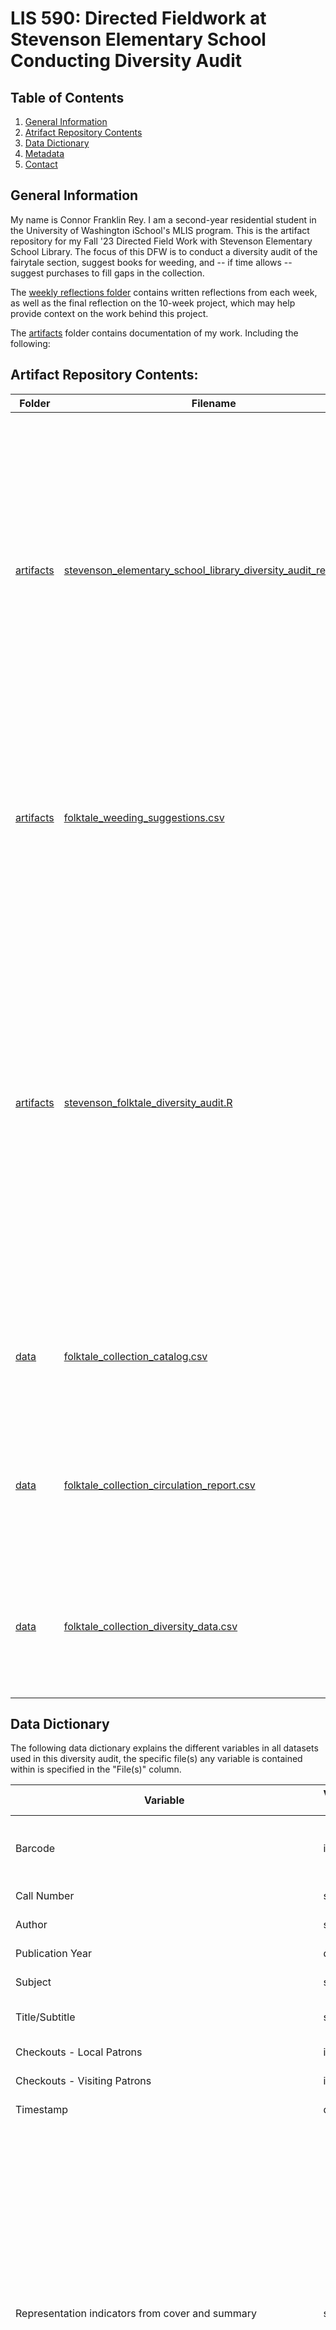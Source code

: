 # LIS 590: Directed Fieldwork at Stevenson Elementary School Conducting Diversity Audit

## Table of Contents

1. [General Information](#general-information)
2. [Atrifact Repository Contents](#artifact-repository-contents)
3. [Data Dictionary](#data-dictionary)
4. [Metadata](#metadata)
5. [Contact](#contact)

## General Information

My name is Connor Franklin Rey. I am a second-year residential student in the University of Washington iSchool's MLIS program. This is the artifact repository for my Fall '23 Directed Field Work with Stevenson Elementary School Library. The focus of this DFW is to conduct a diversity audit of the fairytale section, suggest books for weeding, and -- if time allows -- suggest purchases to fill gaps in the collection.

The [weekly reflections folder](https://github.com/c-f-rey/lis_590_dfw_diversity_audit/tree/main/weekly_reflections) contains written reflections from each week, as well as the final reflection on the 10-week project, which may help provide context on the work behind this project.

The [artifacts](https://github.com/c-f-rey/lis_590_dfw_diversity_audit/tree/main/artifacts) folder contains documentation of my work. Including the following:

## Artifact Repository Contents:
| Folder | Filename | Description |
| --- | --- | --- |
| [artifacts](https://github.com/c-f-rey/lis_590_dfw_diversity_audit/tree/main/artifacts) | [stevenson_elementary_school_library_diversity_audit_report.pdf](https://github.com/c-f-rey/lis_590_dfw_diversity_audit/blob/main/artifacts/stevenson_elementary_school_library_diversity_audit_report.pdf) | This is the final report that was turned in to the site supervisor. It shares the findings of the audit, as well as recommended priorities for weeding and collection development. This report was [originally posted with interactive visualizations on Medium](https://medium.com/@franklinreyconnor/diversity-audit-of-stevenson-elementary-school-librarys-folktale-collection-b1d77c874ae0), but a PDF copy has been made available here.|
| [artifacts](https://github.com/c-f-rey/lis_590_dfw_diversity_audit/tree/main/artifacts) | [folktale_weeding_suggestions.csv](https://github.com/c-f-rey/lis_590_dfw_diversity_audit/blob/main/artifacts/folktale_weeding_suggestions.csv) | This is a list of the folktale collection catalog, ordered from highest priority of weeding to lowest utilizing the criteria specified in the above project report. |
| [artifacts](https://github.com/c-f-rey/lis_590_dfw_diversity_audit/tree/main/artifacts) | [stevenson_folktale_diversity_audit.R](https://github.com/c-f-rey/lis_590_dfw_diversity_audit/blob/main/artifacts/stevenson_folktale_diversity_audit.R) | This is the script I used to conduct the computational analysis of the collection data. The computation was always done locally on my computer and some filenames have been changed since I last worked on it, so some tweaking would be needed to recreate my work. I hope the code is well-commented enough to provide proper context. |
| [data](https://github.com/c-f-rey/lis_590_dfw_diversity_audit/tree/main/artifacts/data) | [folktale_collection_catalog.csv](https://github.com/c-f-rey/lis_590_dfw_diversity_audit/blob/main/artifacts/data/folktale_collection_catalog.csv) | This is a copy of the bibliographic information of the folktale collection from the library catalog. |
| [data](https://github.com/c-f-rey/lis_590_dfw_diversity_audit/tree/main/artifacts/data) | [folktale_collection_circulation_report.csv](https://github.com/c-f-rey/lis_590_dfw_diversity_audit/blob/main/artifacts/data/folktale_collection_circulation_report.csv) | This is a copy of a circulation report of the books in the folktale collection, tallying the total number of checkouts for each book. |
| [data](https://github.com/c-f-rey/lis_590_dfw_diversity_audit/tree/main/artifacts/data) | [folktale_collection_diversity_data.csv](https://github.com/c-f-rey/lis_590_dfw_diversity_audit/blob/main/artifacts/data/folktale_collection_diversity_data.csv) | This is the dataset I collected to record the diversity within the collection.  My methodology is explained in the project report. |

## Data Dictionary

The following data dictionary explains the different variables in all datasets used in this diversity audit, the specific file(s) any variable is contained within is specified in the "File(s)" column.

| Variable | Variable Type | Description | File(s) |
| ------ | ------ | ------ | ----- | 
| Barcode | integer | The barcode associated with each book. Used as the main identifier to link records across datasets (except for the circulation report dataset, which did not allow for the download of associated barcode information, so that dataset was linked by the Title/Subtitle variable. | folktale_collection_catalog.csv , folktale_collection_diversity_data.csv , folktale_weeding_suggestions.csv |
| Call Number | string | The Dewey decimal call number used within the library | folktale_collection_catalog.csv , folktale_weeding_suggestions.csv |
| Author | string | The primary creator of the work | folktale_collection_catalog.csv , folktale_weeding_suggestions.csv |
| Publication Year | date | The year of publication | folktale_collection_catalog.csv , folktale_weeding_suggestions.csv |
| Subject | string | The first LoC Subject Heading associated with each book | folktale_collection_catalog.csv , folktale_weeding_suggestions.csv |
| Title/Subtitle | string | The title and subtitle of the book | folktale_collection_catalog.csv , folktale_collection_circulation_report.csv , folktale_weeding_suggestions.csv |
| Checkouts - Local Patrons | integer | Total checkouts from student library users for associated book since December 2, 2023 (when data was pulled) | folktale_collection_circulation_report.csv , folktale_weeding_suggestions.csv |
| Checkouts - Visiting Patrons | integer | Total checkouts from visiting library users for associated book since December 2, 2023 (when data was pulled) | Not utilized when analyzing the circulation of collection. | folktale_collection_circulation_report.csv , folktale_weeding_suggestions.csv |
| Timestamp	| date | The time when I recorded the diversity information associated with the book. | folktale_collection_diversity_data.csv , folktale_weeding_suggestions.csv |
| Representation indicators from cover and summary | string | Tags given to indicate instances of diverse representation in the depiction of characters or central themes of the story, appropriated from Cedar Rapids Public Library diversity audit. </br> </br> **Definition of tags:** </br> - Animals and/or mythical creatures = Depictions of animals and or mythical creatures as central figures of story </br> - Race/Ethnicity = Depiction of BIPOC as central figures of story </br> -  Economic Welfare = Representation of working-class people </br> - LGBTQIA+ = Depiction of LGBTQIA+ people </br> - Mental Health = Depiction of neurodivergence </br> - Physical Health = Depiction of people with physical disabilities </br> - Religion = Depiction of religious diversity </br> - multicultural = multicultural story </br> - africa = story originates from an African culture </br> - AAPI = Story originates from an Asian or Pacific Islander culture </br> - latin america = Story originates from a Latin American culture </br> - indigenous = Story originates from Native American culture </br> - arabic = Story originates from Middle East or North African culture </br> - Black = Depicition of Black Americans </br> </br> Any additional tags were gathered from LoC subject headings seen on the publication page of the book. See [project report](https://github.com/c-f-rey/lis_590_dfw_diversity_audit/blob/main/artifacts/stevenson_elementary_school_library_diversity_audit_report.pdf) for further explanation of methodology. For future audits, I would recommend recording each tag as a T/F value in its own column for easier computational analysis. | folktale_collection_diversity_data.csv , folktale_weeding_suggestions.csv |
| Representation.indicators.from.cover.and.summary_no_animals | string | Representation information with "Animals and/or mythical creatures" removed | folktale_weeding_suggestions
| intersectionality_score | integer | A count of the number of diverse representation tags associated with a book. Used to gain a general sense of intersectional diversity -- or lack their of -- and determine priorities for weeding. A book with no tags in its "Representation indicators from cover and summary" column receives a score of 0 and is considered high priority for weeding. | folktale_weeding_suggestions.csv |
| intersectionality_score_no_animals | integer | Intersectionality score calculated from Representation.indicators.from.cover.and.summary_no_animals column | folktale_weeding_suggestions.csv |
| Language | string | The language or languages of the book. | folktale_collection_diversity_data.csv , folktale_weeding_suggestions.csv|

## Metadata
Metadata Schema: [Project Open Data](https://resources.data.gov/resources/dcat-us)
| Attribute | Value |
| --- | --- |
| title | LIS 590: Directed Fieldwork at Stevenson Elementary School Conducting Diversity Audit |
| description | This is the artifact repository for my Fall '23 Directed Field Work with Stevenson Elementary School Library. The focus of this DFW is to conduct a diversity audit of the fairytale section and suggest priorities for weeding collection development. |
| keyword | diversity, diversity audit, school library, children's literature, folktales, library data|
| issued | 11/27/2023 |
|modified| 12/08/2023|
|publisher| Connor Franklin Rey |
|contactPoint|Connor Franklin Rey, franklinreyconnor@gmail.com |
|accessLevel | public|
|license|https://opendatacommons.org/licenses/pddl/|
|temporal| 1957-2019|
|describedBy|https://github.com/c-f-rey/lis_590_dfw_diversity_audit/blob/main/README.md|
|language|English|
|theme| Diversity in school library collections |
|accessURL |lis_590_dfw_diversity_audit|
|format|CSV|

## Contact
Connor Franklin Rey  franklinreyconnor@gmail.com
